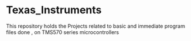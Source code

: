 # Texas_Instruments
This repository holds the Projects related to basic and immediate  program files done , on TMS570 series microcontrollers
